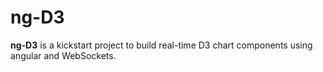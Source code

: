 # ng-D3

**ng-D3** is a kickstart project to build real-time D3 chart components using angular and WebSockets.

